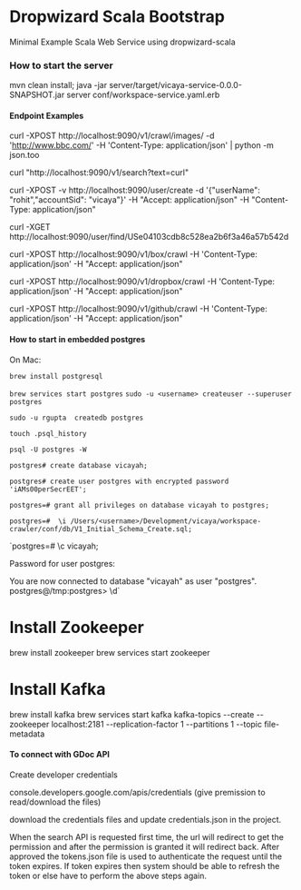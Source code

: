 # Dropwizard Scala Bootstrap
Minimal Example Scala Web Service using dropwizard-scala

### How to start the server
mvn clean install; java -jar server/target/vicaya-service-0.0.0-SNAPSHOT.jar server conf/workspace-service.yaml.erb

#### Endpoint Examples
curl -XPOST http://localhost:9090/v1/crawl/images/ -d 'http://www.bbc.com/' -H 'Content-Type: application/json' | python -m json.too

curl "http://localhost:9090/v1/search?text=curl"

curl -XPOST -v http://localhost:9090/user/create -d '{"userName": "rohit","accountSid": "vicaya"}' -H "Accept: application/json" -H "Content-Type: application/json"

curl -XGET http://localhost:9090/user/find/USe04103cdb8c528ea2b6f3a46a57b542d

curl -XPOST http://localhost:9090/v1/box/crawl -H 'Content-Type: application/json' -H "Accept: application/json"

curl -XPOST http://localhost:9090/v1/dropbox/crawl -H 'Content-Type: application/json' -H "Accept: application/json"

curl -XPOST http://localhost:9090/v1/github/crawl -H 'Content-Type: application/json' -H "Accept: application/json"


#### How to start in embedded postgres
On Mac: 

`brew install postgresql`

`brew services start postgres`
`sudo -u <username> createuser --superuser postgres`

`sudo -u rgupta  createdb postgres`

`touch .psql_history`

`psql -U postgres -W`

`postgres# create database vicayah;`

`postgres# create user postgres with encrypted password 'iAMs00perSecrEET';`

`postgres=# grant all privileges on database vicayah to postgres;`

`postgres=#  \i /Users/<username>/Development/vicaya/workspace-crawler/conf/db/V1_Initial_Schema_Create.sql;`

`postgres=# \c vicayah;

 Password for user postgres:

 You are now connected to database "vicayah" as user "postgres".`
`postgres@/tmp:postgres> \d`

# Install Zookeeper
brew install zookeeper
brew services start zookeeper

# Install Kafka
brew install kafka
brew services start kafka
kafka-topics --create --zookeeper localhost:2181 --replication-factor 1 --partitions 1 --topic file-metadata

#### To connect with GDoc API 
Create developer credentials 

console.developers.google.com/apis/credentials (give premission to read/download the files)

download the credentials files and update credentials.json in the project. 

When the search API is requested first time, the url will redirect to get the permission and after the permission is granted it will redirect back. After approved the tokens.json file is used to authenticate the request until the token expires. If token expires then system should be able to refresh the token or else have to perform the above steps again.
